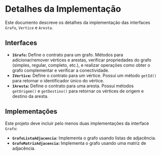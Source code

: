 # Detalhes da Implementação

Este documento descreve os detalhes da implementação das interfaces `Grafo`, `Vertice` e `Aresta`.

## Interfaces

*   **`IGrafo`:** Define o contrato para um grafo.  Métodos para adicionar/remover vértices e arestas, verificar propriedades do grafo (simples, regular, completo, etc.), e realizar operações como obter o grafo complementar e verificar a conectividade.
*   **`IVertice`:** Define o contrato para um vértice.  Possui um método `getId()` para retornar o identificador único do vértice.
*   **`IAresta`:** Define o contrato para uma aresta.  Possui métodos `getOrigem()` e `getDestino()` para retornar os vértices de origem e destino da aresta.

## Implementações

Este projeto deve incluir pelo menos duas implementações da interface `Grafo`:

*   **`GrafoListaAdjacencia`:** Implementa o grafo usando listas de adjacência.
*   **`GrafoMatrizAdjacencia`:** Implementa o grafo usando uma matriz de adjacência.